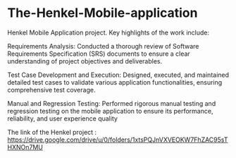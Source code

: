 # The-Henkel-Mobile-application
Henkel Mobile Application project. Key highlights of the work include:

Requirements Analysis: Conducted a thorough review of Software Requirements Specification (SRS) documents to ensure a clear understanding of project objectives and deliverables.

Test Case Development and Execution: Designed, executed, and maintained detailed test cases to validate various application functionalities, ensuring comprehensive test coverage.

Manual and Regression Testing: Performed rigorous manual testing and regression testing on the mobile application to ensure its performance, reliability, and user experience quality

The link of the Henkel project : https://drive.google.com/drive/u/0/folders/1xtsPQJnVXVEOKW7FhZAC95sTHXNOn7MU

